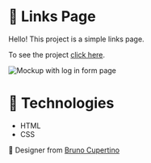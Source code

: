 #
# :pushpin: Links Page

Hello! This project is a simple links page.

To see the project [click here](https://diegofischerdev.github.io/linkspage/).

![Mockup with log in form page](https://github.com/DiegoFischerDev/linkspage/blob/master/assets/links-page-mockup.png?raw=true)

# :rocket:  Technologies

* HTML
* CSS


🎨  Designer from [Bruno Cupertino](https://github.com/brenocuper)
